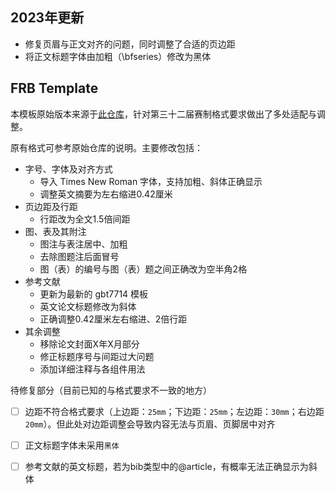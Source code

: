 ## 2023年更新
* 修复页眉与正文对齐的问题，同时调整了合适的页边距
* 将正文标题字体由加粗（\bfseries）修改为黑体

## FRB Template

本模板原始版本来源于[此仓库](https://github.com/Somedaywilldo/Someday-XeLaTex-Template)，针对第三十二届赛制格式要求做出了多处适配与调整。

原有格式可参考原始仓库的说明。主要修改包括：

* 字号、字体及对齐方式
  * 导入 Times New Roman 字体，支持加粗、斜体正确显示
  * 调整英文摘要为左右缩进0.42厘米
* 页边距及行距
  * 行距改为全文1.5倍间距
* 图、表及其附注
  * 图注与表注居中、加粗
  * 去除图题注后面冒号
  * 图（表）的编号与图（表）题之间正确改为空半角2格
* 参考文献
  * 更新为最新的 gbt7714 模板
  * 英文论文标题修改为斜体
  * 正确调整0.42厘米左右缩进、2倍行距
* 其余调整
  * 移除论文封面X年X月部分
  * 修正标题序号与间距过大问题
  * 添加详细注释与各组件用法



待修复部分（目前已知的与格式要求不一致的地方）

- [ ] 边距不符合格式要求（上边距：`25mm`；下边距：`25mm`；左边距：`30mm`；右边距`20mm`）。但此处对边距调整会导致内容无法与页眉、页脚居中对齐
- [ ] 正文标题字体未采用`黑体`
- [ ] 参考文献的英文标题，若为bib类型中的@article，有概率无法正确显示为斜体

